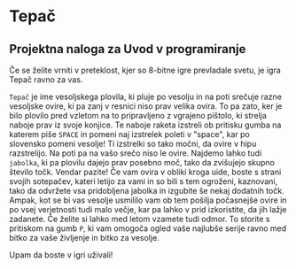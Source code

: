# Tepač

## Projektna naloga za Uvod v programiranje

Če se želite vrniti v preteklost, kjer so 8-bitne igre prevladale svetu, je igra Tepač ravno za vas.

`Tepač` je ime vesoljskega plovila, ki pluje po vesolju in na poti srečuje razne vesoljske ovire, ki pa zanj v resnici niso prav velika ovira. To pa zato, ker je bilo plovilo pred vzletom na to pripravljeno z vgrajeno pištolo, ki strelja naboje prav iz svoje konjice. Te naboje raketa izstreli ob pritisku gumba na katerem piše `SPACE` in pomeni naj izstrelek poleti v "space", kar po slovensko pomeni vesolje! Ti izstrelki so tako močni, da ovire v hipu razstrelijo. 
Na poti pa na vašo srečo niso le ovire. Najdemo lahko tudi `jabolka`, ki pa plovilu dajejo prav posebno moč, tako da zvišujejo skupno število točk.
Vendar pazite! Če vam ovira v obliki kroga uide, boste s strani svojih sotepačev, kateri letijo za vami in so bili s tem ogroženi, kaznovani, tako da odvržete vsa pridobljena jabolka in izgubite še nekaj dodatnih točk. Ampak, kot se bi vas vesolje usmililo vam ob tem pošilja počasnejše ovire in po vsej verjetnosti tudi malo večje, kar pa lahko v prid izkoristite, da jih lažje zadanete.
Če želite si lahko med letom vzamete tudi odmor. To storite s pritiskom na gumb `P`, ki vam omogoča ogled vaše najlubše serije ravno med bitko za vaše življenje in bitko za vesolje.

Upam da boste v igri uživali!
